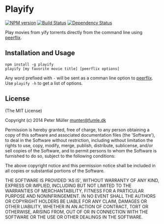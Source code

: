 Playify
=======
[![NPM version](https://badge.fury.io/js/playify.svg)](http://badge.fury.io/js/playify)
[![Build Status](https://travis-ci.org/Munter/playify.svg?branch=master)](https://travis-ci.org/Munter/playify)
[![Dependency Status](https://david-dm.org/Munter/playify.svg)](https://david-dm.org/Munter/playify)

Play movies from yify torrents directly from the command line using [peerflix](https://github.com/mafintosh/peerflix).


Installation and Usage
----------------------

```
npm install -g playify
playify [my favorite movie title] [peerflix options]
```

Any word prefixed with `-` will be sent as a comman line option to [peerflix](https://github.com/mafintosh/peerflix). Use `playify -h` to get a list of options.


License
-------
(The MIT License)

Copyright (c) 2014 Peter Müller <munter@fumle.dk>

Permission is hereby granted, free of charge, to any person obtaining a copy of this software and associated documentation files (the 'Software'), to deal in the Software without restriction, including without limitation the rights to use, copy, modify, merge, publish, distribute, sublicense, and/or sell copies of the Software, and to permit persons to whom the Software is furnished to do so, subject to the following conditions:

The above copyright notice and this permission notice shall be included in all copies or substantial portions of the Software.

THE SOFTWARE IS PROVIDED 'AS IS', WITHOUT WARRANTY OF ANY KIND, EXPRESS OR IMPLIED, INCLUDING BUT NOT LIMITED TO THE WARRANTIES OF MERCHANTABILITY, FITNESS FOR A PARTICULAR PURPOSE AND NONINFRINGEMENT. IN NO EVENT SHALL THE AUTHORS OR COPYRIGHT HOLDERS BE LIABLE FOR ANY CLAIM, DAMAGES OR OTHER LIABILITY, WHETHER IN AN ACTION OF CONTRACT, TORT OR OTHERWISE, ARISING FROM, OUT OF OR IN CONNECTION WITH THE SOFTWARE OR THE USE OR OTHER DEALINGS IN THE SOFTWARE.
